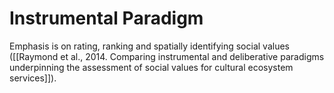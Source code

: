 # Instrumental Paradigm

Emphasis is on rating, ranking and spatially identifying social values ([[Raymond et al., 2014. Comparing instrumental and deliberative paradigms underpinning the assessment of social values for cultural ecosystem services]]).

